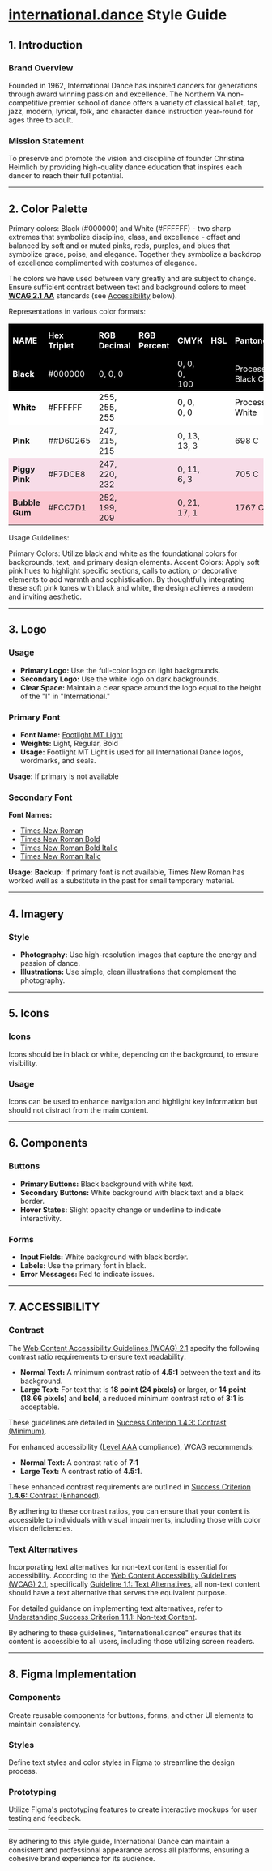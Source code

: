 # [international.dance](https://international.dance/) Style Guide

## 1. Introduction

### Brand Overview

Founded in 1962, International Dance has inspired dancers for generations through award winning passion and excellence. The Northern VA non-competitive premier school of dance offers a variety of classical ballet, tap, jazz, modern, lyrical, folk, and character dance instruction year-round for ages three to adult. 

<h3>Mission Statement</h3>

<p>To preserve and promote the vision and discipline of founder Christina Heimlich by providing high-quality dance education that inspires each dancer to reach their full potential.

---

## 2. Color Palette

Primary colors: Black (#000000) and White (#FFFFFF) - two sharp extremes that symbolize discipline, class, and excellence - offset and balanced by soft and or muted pinks, reds, purples, and blues that symbolize grace, poise, and elegance. Together they symbolize a backdrop of excellence complimented with costumes of elegance.


The colors we have used between vary greatly and are subject to change. Ensure sufficient contrast between text and background colors to meet  [**WCAG 2.1 AA**](https://www.w3.org/WAI/WCAG22/quickref/?versions=2.1) standards (see [Accessibility](#accessibility) below).

Representations in various color formats:

<table>
  <tr style="background-color: #000000; color: #FFFFFF;">
    <td><strong>NAME</strong></td>
    <td><strong>Hex Triplet</strong></td>
    <td><strong>RGB Decimal</strong></td>
    <td><strong>RGB Percent</strong></td>
    <td><strong>CMYK</strong></td>
    <td><strong>HSL</strong></td>
    <td><strong>Pantone</strong></td>
    <td><strong>CONTRAST RATIO</strong> (white background):</td>
    <td><strong>CONTRAST RATIO</strong> (black background):</td>
  </tr>
  <tr style="background-color: #000000; color: #FFFFFF;">
    <td><strong>Black</strong></td>
    <td>#000000</td>
    <td>0, 0, 0</td>
    <td></td>
    <td>0, 0, 0, 100</td>
    <td></td>
    <td>Process Black C</td>
    <td>12:1</td>
    <td>12:1</td>
  </tr>
  <tr style="background-color: #FFFFFF; color: #000000;">
    <td><strong>White</strong></td>
    <td>#FFFFFF</td>
    <td>255, 255, 255</td>
    <td></td>
    <td>0, 0, 0, 0</td>
    <td></td>
    <td>Process White</td>
    <td>12:1</td>
    <td>12:1</td>
  </tr>
  <tr style="background-color: ##D60265;">
    <td><strong>Pink</strong></td>
    <td>##D60265</td>
    <td>247, 215, 215</td>
    <td></td>
    <td>0, 13, 13, 3</td>
    <td></td>
    <td>698 C</td>
    <td>5.7:1</td>
    <td>12:1</td>
  </tr>
  <tr style="background-color: #F7DCE8;">
    <td><strong>Piggy Pink</strong></td>
    <td>#F7DCE8</td>
    <td>247, 220, 232</td>
    <td></td>
    <td>0, 11, 6, 3</td>
    <td></td>
    <td>705 C</td>
    <td>12:1</td>
    <td>12:1</td>
  </tr>
  <tr style="background-color: #FCC7D1;">
    <td><strong>Bubble Gum</strong></td>
    <td>#FCC7D1</td>
    <td>252, 199, 209</td>
    <td></td>
    <td>0, 21, 17, 1</td>
    <td></td>
    <td>1767 C</td>
    <td>12:1</td>
    <td>12:1</td>
  </tr>
</table>

Usage Guidelines:

Primary Colors: Utilize black and white as the foundational colors for backgrounds, text, and primary design elements.
Accent Colors: Apply soft pink hues to highlight specific sections, calls to action, or decorative elements to add warmth and sophistication.
By thoughtfully integrating these soft pink tones with black and white, the design achieves a modern and inviting aesthetic.

---

## 3. Logo

### Usage

- **Primary Logo:** Use the full-color logo on light backgrounds.
- **Secondary Logo:** Use the white logo on dark backgrounds.
- **Clear Space:** Maintain a clear space around the logo equal to the height of the "I" in "International."

### Primary Font

- **Font Name:** [Footlight MT Light](/assets/fonts/FTLTLT.TTF)
- **Weights:** Light, Regular, Bold
- **Usage:** Footlight MT Light is used for all International Dance logos, wordmarks, and seals. 

**Usage:**
If primary is not available

### Secondary Font

**Font Names:** 
- [Times New Roman](/assets/fonts/times.ttf)
- [Times New Roman Bold](/assets/fonts/timesbd.ttf)
- [Times New Roman Bold Italic](/assets/fonts/timesbi.ttf)
- [Times New Roman Italic](/assets/fonts/timesi.ttf)

**Usage:**
**Backup:** If primary font is not available, Times New Roman has worked well as a substitute in the past for small temporary material. 


---

## 4. Imagery

### Style

- **Photography:** Use high-resolution images that capture the energy and passion of dance.
- **Illustrations:** Use simple, clean illustrations that complement the photography.

---

## 5. Icons

### Icons

Icons should be in black or white, depending on the background, to ensure visibility.

### Usage

Icons can be used to enhance navigation and highlight key information but should not distract from the main content.

---

## 6. Components

### Buttons

- **Primary Buttons:** Black background with white text.
- **Secondary Buttons:** White background with black text and a black border.
- **Hover States:** Slight opacity change or underline to indicate interactivity.

### Forms

- **Input Fields:** White background with black border.
- **Labels:** Use the primary font in black.
- **Error Messages:** Red to indicate issues.

---

<h2 id="accessibility">7. ACCESSIBILITY</h2>

### Contrast

The [Web Content Accessibility Guidelines (WCAG) 2.1](https://www.w3.org/TR/WCAG21/) specify the following contrast ratio requirements to ensure text readability:

* **Normal Text:** A minimum contrast ratio of **4.5:1** between the text and its background.
* **Large Text:** For text that is **18 point (24 pixels)** or larger, or **14 point (18.66 pixels)** and **bold**, a reduced minimum contrast ratio of **3:1** is acceptable.

These guidelines are detailed in [Success Criterion 1.4.3: Contrast (Minimum)](https://www.w3.org/WAI/WCAG21/Understanding/contrast-minimum.html).

For enhanced accessibility ([Level AAA](https://www.w3.org/WAI/WCAG2AAA-Conformance) compliance), WCAG recommends:

* **Normal Text:** A contrast ratio of **7:1**
* **Large Text:** A contrast ratio of **4.5:1**.

These enhanced contrast requirements are outlined in [Success Criterion **1.4.6:** Contrast (Enhanced)](https://www.w3.org/WAI/WCAG21/Understanding/contrast-enhanced.html).

By adhering to these contrast ratios, you can ensure that your content is accessible to individuals with visual impairments, including those with color vision deficiencies.

### Text Alternatives

Incorporating text alternatives for non-text content is essential for accessibility. According to the [Web Content Accessibility Guidelines (WCAG) 2.1](https://www.w3.org/TR/WCAG21/), specifically [Guideline 1.1: Text Alternatives](https://www.w3.org/WAI/WCAG21/Understanding/text-alternatives), all non-text content should have a text alternative that serves the equivalent purpose.

For detailed guidance on implementing text alternatives, refer to [Understanding Success Criterion 1.1.1: Non-text Content](https://www.w3.org/WAI/WCAG21/Understanding/non-text-content.html).

By adhering to these guidelines, "international.dance" ensures that its content is accessible to all users, including those utilizing screen readers.

---

## 8. Figma Implementation

### Components

Create reusable components for buttons, forms, and other UI elements to maintain consistency.

### Styles

Define text styles and color styles in Figma to streamline the design process.

### Prototyping

Utilize Figma's prototyping features to create interactive mockups for user testing and feedback.

---

By adhering to this style guide, International Dance can maintain a consistent and professional appearance across all platforms, ensuring a cohesive brand experience for its audience.
